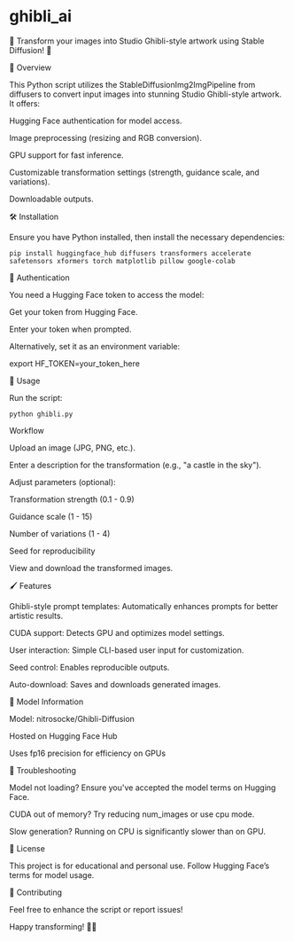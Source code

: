 # ghibli_ai

🌟 Transform your images into Studio Ghibli-style artwork using Stable Diffusion! 🌟

🚀 Overview

This Python script utilizes the StableDiffusionImg2ImgPipeline from diffusers to convert input images into stunning Studio Ghibli-style artwork. It offers:

Hugging Face authentication for model access.

Image preprocessing (resizing and RGB conversion).

GPU support for fast inference.

Customizable transformation settings (strength, guidance scale, and variations).

Downloadable outputs.

🛠️ Installation

Ensure you have Python installed, then install the necessary dependencies:
```
pip install huggingface_hub diffusers transformers accelerate safetensors xformers torch matplotlib pillow google-colab
```
🔑 Authentication

You need a Hugging Face token to access the model:

Get your token from Hugging Face.

Enter your token when prompted.

Alternatively, set it as an environment variable:

export HF_TOKEN=your_token_here

📸 Usage

Run the script:
```
python ghibli.py
```
Workflow

Upload an image (JPG, PNG, etc.).

Enter a description for the transformation (e.g., "a castle in the sky").

Adjust parameters (optional):

Transformation strength (0.1 - 0.9)

Guidance scale (1 - 15)

Number of variations (1 - 4)

Seed for reproducibility

View and download the transformed images.

🖌️ Features

Ghibli-style prompt templates: Automatically enhances prompts for better artistic results.

CUDA support: Detects GPU and optimizes model settings.

User interaction: Simple CLI-based user input for customization.

Seed control: Enables reproducible outputs.

Auto-download: Saves and downloads generated images.

📌 Model Information

Model: nitrosocke/Ghibli-Diffusion

Hosted on Hugging Face Hub

Uses fp16 precision for efficiency on GPUs


🛑 Troubleshooting

Model not loading? Ensure you've accepted the model terms on Hugging Face.

CUDA out of memory? Try reducing num_images or use cpu mode.

Slow generation? Running on CPU is significantly slower than on GPU.

📜 License

This project is for educational and personal use. Follow Hugging Face’s terms for model usage.

🤝 Contributing

Feel free to enhance the script or report issues!

Happy transforming! 🎨✨
